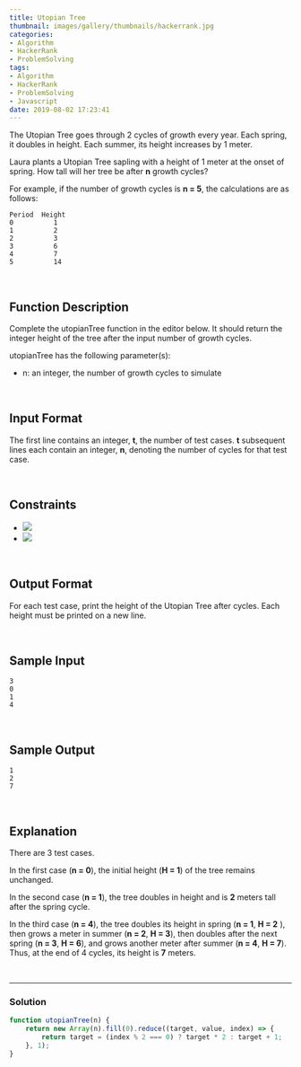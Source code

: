 ```yaml
---
title: Utopian Tree
thumbnail: images/gallery/thumbnails/hackerrank.jpg
categories:
- Algorithm
- HackerRank
- ProblemSolving
tags:
- Algorithm
- HackerRank
- ProblemSolving
- Javascript
date: 2019-08-02 17:23:41
---
```

  
  
The Utopian Tree goes through 2 cycles of growth every year. Each spring, it doubles in height. Each summer, its height increases by 1 meter.

Laura plants a Utopian Tree sapling with a height of 1 meter at the onset of spring. How tall will her tree be after **n** growth cycles?

For example, if the number of growth cycles is **n = 5**, the calculations are as follows:
```
Period  Height
0          1
1          2
2          3
3          6
4          7
5          14
```

<br/>
<!-- more -->

## Function Description

Complete the utopianTree function in the editor below. It should return the integer height of the tree after the input number of growth cycles.

utopianTree has the following parameter(s):

- n: an integer, the number of growth cycles to simulate

<br/>

## Input Format

The first line contains an integer, **t**, the number of test cases. 
**t** subsequent lines each contain an integer, **n**, denoting the number of cycles for that test case.

<br/>

## Constraints

- ![](https://latex.codecogs.com/gif.latex?1\leq&space;t\leq&space;10)
- ![](https://latex.codecogs.com/gif.latex?0\leq&space;n\leq&space;60)
 
<br/>

## Output Format

For each test case, print the height of the Utopian Tree after  cycles. Each height must be printed on a new line.

<br/>

## Sample Input
```
3
0
1
4
```

<br/>

## Sample Output
```
1
2
7
```

<br/>

## Explanation

There are 3 test cases.

In the first case (**n = 0**), the initial height (**H = 1**) of the tree remains unchanged.

In the second case (**n = 1**), the tree doubles in height and is **2** meters tall after the spring cycle.

In the third case (**n = 4**), the tree doubles its height in spring (**n = 1**, **H = 2** ), then grows a meter in summer (**n = 2**, **H = 3**), then doubles after the next spring (**n = 3**, **H = 6**), and grows another meter after summer (**n = 4**, **H = 7**). Thus, at the end of 4 cycles, its height is **7** meters.

<br/>

---

### Solution

```javascript
function utopianTree(n) {
    return new Array(n).fill(0).reduce((target, value, index) => {
        return target = (index % 2 === 0) ? target * 2 : target + 1;
    }, 1);
}
```